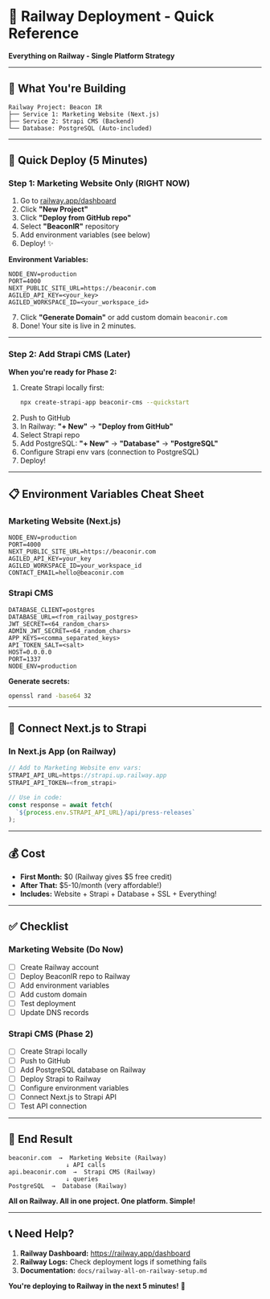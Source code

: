 # 🚂 Railway Deployment - Quick Reference

**Everything on Railway - Single Platform Strategy**

---

## 🎯 What You're Building

```
Railway Project: Beacon IR
├── Service 1: Marketing Website (Next.js)
├── Service 2: Strapi CMS (Backend)
└── Database: PostgreSQL (Auto-included)
```

---

## 🚀 Quick Deploy (5 Minutes)

### Step 1: Marketing Website Only (RIGHT NOW)

1. Go to [railway.app/dashboard](https://railway.app/dashboard)
2. Click **"New Project"**
3. Click **"Deploy from GitHub repo"**
4. Select **"BeaconIR"** repository
5. Add environment variables (see below)
6. Deploy! ✨

**Environment Variables:**
```env
NODE_ENV=production
PORT=4000
NEXT_PUBLIC_SITE_URL=https://beaconir.com
AGILED_API_KEY=<your_key>
AGILED_WORKSPACE_ID=<your_workspace_id>
```

7. Click **"Generate Domain"** or add custom domain `beaconir.com`
8. Done! Your site is live in 2 minutes.

---

### Step 2: Add Strapi CMS (Later)

**When you're ready for Phase 2:**

1. Create Strapi locally first:
   ```bash
   npx create-strapi-app beaconir-cms --quickstart
   ```
2. Push to GitHub
3. In Railway: **"+ New"** → **"Deploy from GitHub"**
4. Select Strapi repo
5. Add PostgreSQL: **"+ New"** → **"Database"** → **"PostgreSQL"**
6. Configure Strapi env vars (connection to PostgreSQL)
7. Deploy!

---

## 📋 Environment Variables Cheat Sheet

### Marketing Website (Next.js)

```env
NODE_ENV=production
PORT=4000
NEXT_PUBLIC_SITE_URL=https://beaconir.com
AGILED_API_KEY=your_key
AGILED_WORKSPACE_ID=your_workspace_id
CONTACT_EMAIL=hello@beaconir.com
```

### Strapi CMS

```env
DATABASE_CLIENT=postgres
DATABASE_URL=<from_railway_postgres>
JWT_SECRET=<64_random_chars>
ADMIN_JWT_SECRET=<64_random_chars>
APP_KEYS=<comma_separated_keys>
API_TOKEN_SALT=<salt>
HOST=0.0.0.0
PORT=1337
NODE_ENV=production
```

**Generate secrets:**
```bash
openssl rand -base64 32
```

---

## 🔗 Connect Next.js to Strapi

### In Next.js App (on Railway)

```typescript
// Add to Marketing Website env vars:
STRAPI_API_URL=https://strapi.up.railway.app
STRAPI_API_TOKEN=<from_strapi>

// Use in code:
const response = await fetch(
  `${process.env.STRAPI_API_URL}/api/press-releases`
);
```

---

## 💰 Cost

- **First Month:** $0 (Railway gives $5 free credit)
- **After That:** $5-10/month (very affordable!)
- **Includes:** Website + Strapi + Database + SSL + Everything!

---

## ✅ Checklist

### Marketing Website (Do Now)
- [ ] Create Railway account
- [ ] Deploy BeaconIR repo to Railway
- [ ] Add environment variables
- [ ] Add custom domain
- [ ] Test deployment
- [ ] Update DNS records

### Strapi CMS (Phase 2)
- [ ] Create Strapi locally
- [ ] Push to GitHub
- [ ] Add PostgreSQL database on Railway
- [ ] Deploy Strapi to Railway
- [ ] Configure environment variables
- [ ] Connect Next.js to Strapi API
- [ ] Test API connection

---

## 🎯 End Result

```
beaconir.com  →  Marketing Website (Railway)
                ↓ API calls
api.beaconir.com  →  Strapi CMS (Railway)
                ↓ queries
PostgreSQL  →  Database (Railway)
```

**All on Railway. All in one project. One platform. Simple!**

---

## 📞 Need Help?

1. **Railway Dashboard:** https://railway.app/dashboard
2. **Railway Logs:** Check deployment logs if something fails
3. **Documentation:** `docs/railway-all-on-railway-setup.md`

**You're deploying to Railway in the next 5 minutes!** 🚀

